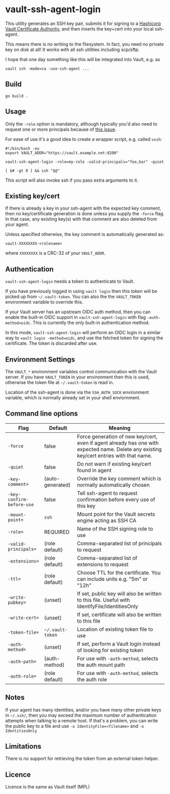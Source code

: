 vault-ssh-agent-login
=====================

This utility generates an SSH key pair, submits it for signing to a
[Hashicorp Vault Certificate Authority](https://brian-candler.medium.com/using-hashicorp-vault-as-an-ssh-certificate-authority-14d713673c9a),
and then inserts the key+cert into your local ssh-agent.

This means there is no writing to the filesystem.  In fact, you need no
private key on disk at all!  It works with all ssh utilities including
scp/sftp.

I hope that one day something like this will be integrated into Vault, e.g. as

```
vault ssh -mode=ca -use-ssh-agent ...
```

Build
-----
```
go build .
```

Usage
-----
Only the `-role` option is mandatory, although typically you'd also need to
request one or more principals because of
[this issue](https://github.com/hashicorp/vault/issues/10946).

For ease of use it's a good idea to create a wrapper script, e.g.
called `vssh`:

```
#!/bin/bash -eu
export VAULT_ADDR="https://vault.example.net:8200"

vault-ssh-agent-login -role=my-role -valid-principals="foo,bar" -quiet

[ $# -gt 0 ] && ssh "$@"
```

This script will also invoke ssh if you pass extra arguments to it.

Existing key/cert
-----------------
If there is already a key in your ssh-agent with the expected key comment,
then no key/certificate generation is done unless you supply the `-force`
flag.  In that case, any existing key(s) with that comment are also deleted
from your agent.

Unless specified otherwise, the key comment is automatically generated as:

```
vault-XXXXXXXX-<rolename>
```

where `XXXXXXXX` is a CRC-32 of your `VAULT_ADDR`.

Authentication
--------------
`vault-ssh-agent-login` needs a token to authenticate to Vault.

If you have previously logged in using `vault login` then this token will be
picked up from `~/.vault-token`.  You can also the the `VAULT_TOKEN`
environment variable to override this.

If your Vault server has an upstream OIDC auth method, then you can enable
the built-in OIDC support in `vault-ssh-agent-login` with flag
`-auth-method=oidc`.  This is currently the only built-in authentication
method.

In this mode, `vault-ssh-agent-login` will perform an OIDC login in a
similar way to `vault login -method=oidc`, and use the fetched token for
signing the certificate.  The token is discarded after use.

Environment Settings
--------------------
The `VAULT_*` environment variables control communication with the Vault
server.  If you have `VAULT_TOKEN` in your environment then this is used,
otherwise the token file at `~/.vault-token` is read in.

Location of the ssh-agent is done via the `SSH_AUTH_SOCK` environment
variable, which is normally already set in your shell enviornment.

Command line options
--------------------

| Flag                 | Default          | Meaning
|----------------------|------------------|---------
| `-force`             | false            | Force generation of new key/cert, even if agent already has one with expected name. Delete any existing key/cert entries with that name.
| `-quiet`             | false            | Do not warn if existing key/cert found in agent
| `-key-comment=`      | (auto-generated) | Override the key comment which is normally automatically chosen
| `-key-confirm-before-use` | false       | Tell ssh-agent to request confirmation before every use of this key
| `-mount-point=`      | `ssh`            | Mount point for the Vault secrets engine acting as SSH CA
| `-role=`             | REQUIRED         | Name of the SSH signing role to use
| `-valid-principals=` | (role default)   | Comma-separated list of principals to request
| `-extensions=`       | (role default)   | Comma-separated list of extensions to request
| `-ttl=`              | (role default)   | Choose TTL for the certificate. You can include units e.g. "5m" or "12h"
| `-write-pubkey=`     | (unset)          | If set, public key will also be written to this file. Useful with IdentifyFile/IdentitiesOnly
| `-write-cert=`       | (unset)          | If set, certificate will also be written to this file
| `-token-file=`       | `~/.vault-token` | Location of existing token file to use
| `-auth-method=`      | (unset)          | If set, perform a Vault login instead of looking for existing token
| `-auth-path=`        | (auth-method)    | For use with `-auth-method`, selects the auth mount path
| `-auth-role=`        | (role default)   | For use with `-auth-method`, selects the auth role

Notes
-----
If your agent has many identities, and/or you have many other private keys
in `~/.ssh/`, then you may exceed the maximum number of authentication
attempts when talking to a remote host.  If that's a problem, you can write
the public key to a file and use `-o IdentityFile=<filename>` and `-o IdentitiesOnly`

Limitations
-----------
There is no support for retrieving the token from an external token helper.

Licence
-------
Licence is the same as Vault itself (MPL)
